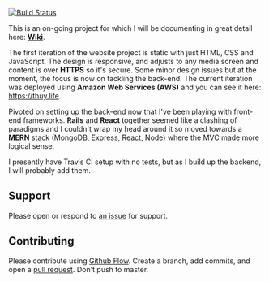 [![Build Status](https://travis-ci.org/ThuyNT13/thuy_life.svg?branch=master)](https://travis-ci.org/ThuyNT13/thuy_life)

This is an on-going project for which I will be documenting in great detail here: [**Wiki**](https://github.com/ThuyNT13/thuy_life/wiki).

The first iteration of the website project is static with just HTML, CSS and JavaScript. The design is responsive, and adjusts to any media screen and content is over **HTTPS** so it's secure. Some minor design issues but at the moment, the focus is now on tackling the back-end. The current iteration was deployed using **Amazon Web Services (AWS)** and you can see it here: https://thuy.life.

Pivoted on setting up the back-end now that I've been playing with front-end frameworks. **Rails** and **React** together seemed like a clashing of paradigms and I couldn't wrap my head around it so moved towards a **MERN** stack (MongoDB, Express, React, Node) where the MVC made more logical sense. 

I presently have Travis CI setup with no tests, but as I build up the backend, I will probably add them.

## Support

Please open or respond to [an issue](https://github.com/ThuyNT13/thuy_life/issues) for support.

## Contributing

Please contribute using [Github Flow](https://guides.github.com/introduction/flow/). Create a branch, add commits, and open a [pull request](https://github.com/ThuyNT13/thuy_life/pulls). Don't push to master.
